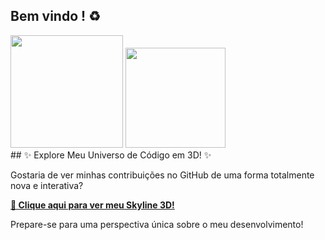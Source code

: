 ## Bem vindo !  ♻ 

<div>
  <img height="180em" src="https://github-readme-stats.vercel.app/api?username=rafcma&theme=synthwave">
  <img height="160em" src="https://github-readme-stats.vercel.app/api/top-langs/?username=rafcma&layout=compact&theme=synthwave">
</div>
<div>
## ✨ Explore Meu Universo de Código em 3D! ✨

Gostaria de ver minhas contribuições no GitHub de uma forma totalmente nova e interativa?

[**🚀 Clique aqui para ver meu Skyline 3D!**](https://skyline3d.in/rafcma/embed?endDate=2025-06-05&enableZoom=false)

Prepare-se para uma perspectiva única sobre o meu desenvolvimento!
</div>
<!--
**Rafcma/rafcma** is a ✨ _special_ ✨ repository because its `README.md` (this file) appears on your GitHub profile.

Here are some ideas to get you started:

- 🔭 I’m currently working on ...
- 🌱 I’m currently learning ...
- 👯 I’m looking to collaborate on ...
- 🤔 I’m looking for help with ...
- 💬 Ask me about ...
- 📫 How to reach me: ...
- 😄 Pronouns: ...
- ⚡ Fun fact: ...
-->
